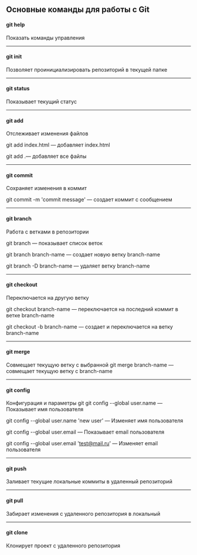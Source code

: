 ## Основные команды для работы с Git

#### git help
Показать команды управления

---

#### git init
Позволяет проинициализировать репозиторий в текущей папке

---
#### git status
Показывает текущий статус

---
#### git add
Отслеживает изменения файлов

git add index.html — добавляет index.html

git add .— добавляет все файлы

---
#### git commit
Сохраняет изменения в коммит

git commit -m 'commit message' — создает коммит с сообщением

---
#### git branch 
Работа с ветками в репозитории

git branch — показывает список веток 

git branch branch-name — создает новую ветку branch-name

git branch -D branch-name — удаляет ветку branch-name

---
#### git checkout
Переключается на другую ветку

git checkout branch-name — переключается на последний коммит в ветке branch-name

git checkout -b branch-name — создает и переключается на ветку branch-name

---
#### git merge
Совмещает текущую ветку с выбранной
git merge branch-name — совмещает текущую ветку с branch-name

---

#### git config
Конфигурация и параметры git
git config --global user.name — Показывает имя пользователя

git config --global user.name 'new user' — Изменяет имя пользователя

git config --global user.email — Показывает email пользователя

git config --global user.email 'test@mail.ru' — Изменяет email пользователя

---
#### git push
Заливает текущие локальные коммиты в удаленный репозиторий

---
#### git pull
Забирает изменения с удаленного репозитория в локальный

---
#### git clone
Клонирует проект с удаленного репозитория
